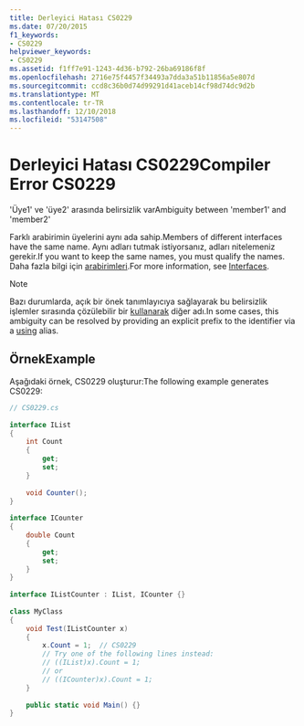 ```yaml
---
title: Derleyici Hatası CS0229
ms.date: 07/20/2015
f1_keywords:
- CS0229
helpviewer_keywords:
- CS0229
ms.assetid: f1ff7e91-1243-4d36-b792-26ba69186f8f
ms.openlocfilehash: 2716e75f4457f34493a7dda3a51b11856a5e807d
ms.sourcegitcommit: ccd8c36b0d74d99291d41aceb14cf98d74dc9d2b
ms.translationtype: MT
ms.contentlocale: tr-TR
ms.lasthandoff: 12/10/2018
ms.locfileid: "53147508"
---
```

# <a name="compiler-error-cs0229"></a><span data-ttu-id="b5db9-102">Derleyici Hatası CS0229</span><span class="sxs-lookup"><span data-stu-id="b5db9-102">Compiler Error CS0229</span></span>
<span data-ttu-id="b5db9-103">'Üye1' ve 'üye2' arasında belirsizlik var</span><span class="sxs-lookup"><span data-stu-id="b5db9-103">Ambiguity between 'member1' and 'member2'</span></span>  
  
 <span data-ttu-id="b5db9-104">Farklı arabirimin üyelerini aynı ada sahip.</span><span class="sxs-lookup"><span data-stu-id="b5db9-104">Members of different interfaces have the same name.</span></span> <span data-ttu-id="b5db9-105">Aynı adları tutmak istiyorsanız, adları nitelemeniz gerekir.</span><span class="sxs-lookup"><span data-stu-id="b5db9-105">If you want to keep the same names, you must qualify the names.</span></span> <span data-ttu-id="b5db9-106">Daha fazla bilgi için [arabirimleri](../../../csharp/programming-guide/interfaces/index.md).</span><span class="sxs-lookup"><span data-stu-id="b5db9-106">For more information, see [Interfaces](../../../csharp/programming-guide/interfaces/index.md).</span></span>  
  
> [!NOTE]
>  <span data-ttu-id="b5db9-107">Bazı durumlarda, açık bir önek tanımlayıcıya sağlayarak bu belirsizlik işlemler sırasında çözülebilir bir [kullanarak](../../../csharp/language-reference/keywords/using-directive.md) diğer adı.</span><span class="sxs-lookup"><span data-stu-id="b5db9-107">In some cases, this ambiguity can be resolved by providing an explicit prefix to the identifier via a [using](../../../csharp/language-reference/keywords/using-directive.md) alias.</span></span>  
  
## <a name="example"></a><span data-ttu-id="b5db9-108">Örnek</span><span class="sxs-lookup"><span data-stu-id="b5db9-108">Example</span></span>  
 <span data-ttu-id="b5db9-109">Aşağıdaki örnek, CS0229 oluşturur:</span><span class="sxs-lookup"><span data-stu-id="b5db9-109">The following example generates CS0229:</span></span>  
  
```csharp  
// CS0229.cs  
  
interface IList  
{  
    int Count  
    {  
        get;  
        set;  
    }  
  
    void Counter();  
}  
  
interface ICounter  
{  
    double Count  
    {  
        get;  
        set;  
    }  
}  
  
interface IListCounter : IList, ICounter {}  
  
class MyClass  
{  
    void Test(IListCounter x)  
    {  
        x.Count = 1;  // CS0229  
        // Try one of the following lines instead:  
        // ((IList)x).Count = 1;  
        // or  
        // ((ICounter)x).Count = 1;  
    }  
  
    public static void Main() {}  
}  
```
